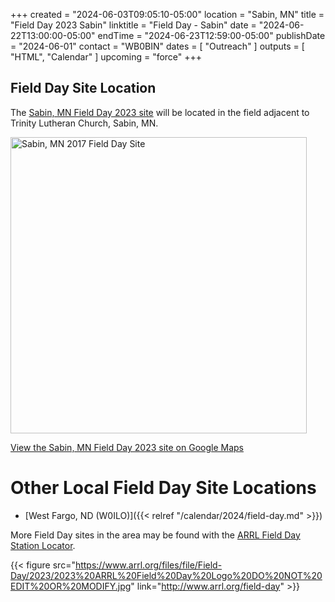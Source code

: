 +++
created = "2024-06-03T09:05:10-05:00"
location = "Sabin, MN"
title = "Field Day 2023 Sabin"
linktitle = "Field Day - Sabin"
date = "2024-06-22T13:00:00-05:00"
endTime = "2024-06-23T12:59:00-05:00"
publishDate = "2024-06-01"
contact = "WB0BIN"
dates = [ "Outreach" ]
outputs = [ "HTML", "Calendar" ]
upcoming = "force"
+++
## Field Day Site Location

The [Sabin, MN Field Day 2023 site](https://goo.gl/maps/3LZgFLksDvk) will be located in the field adjacent to Trinity Lutheran Church, Sabin, MN.

<a data-flickr-embed="true"  href="https://www.flickr.com/photos/147076354@N03/35284000302/in/dateposted-public/" title="Sabin, MN 2023 Field Day Site"><img src="https://c1.staticflickr.com/5/4239/35284000302_f9635a5ac1.jpg" width="474" height="474" alt="Sabin, MN 2017 Field Day Site"></a><script async src="//embedr.flickr.com/assets/client-code.js" charset="utf-8"></script>

[View the Sabin, MN Field Day 2023 site on Google Maps](https://goo.gl/maps/3LZgFLksDvk)

# Other Local Field Day Site Locations

* [West Fargo, ND \(W0ILO\)]({{< relref "/calendar/2024/field-day.md" >}})

More Field Day sites in the area may be found with the 
[ARRL Field Day Station Locator](http://www.arrl.org/field-day-locator).

{{< figure src="https://www.arrl.org/files/file/Field-Day/2023/2023%20ARRL%20Field%20Day%20Logo%20DO%20NOT%20EDIT%20OR%20MODIFY.jpg" link="http://www.arrl.org/field-day" >}}

